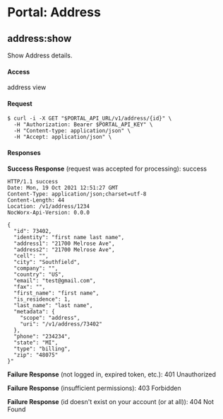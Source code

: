 # Portal: Address

## address:show
Show Address details.

#### Access
address view

#### Request
```
$ curl -i -X GET "$PORTAL_API_URL/v1/address/{id}" \
  -H "Authorization: Bearer $PORTAL_API_KEY" \
  -H "Content-type: application/json" \
  -H "Accept: application/json" \
```

#### Responses
**Success Response** (request was accepted for processing): success
```
HTTP/1.1 success
Date: Mon, 19 Oct 2021 12:51:27 GMT
Content-Type: application/json;charset=utf-8
Content-Length: 44
Location: /v1/address/1234
NocWorx-Api-Version: 0.0.0

{
  "id": 73402,
  "identity": "first name last name",
  "address1": "21700 Melrose Ave",
  "address2": "21700 Melrose Ave",
  "cell": "",
  "city": "Southfield",
  "company": "",
  "country": "US",
  "email": "test@gmail.com",
  "fax": "",
  "first_name": "first name",
  "is_residence": 1,
  "last_name": "last name",
  "metadata": {
    "scope": "address",
    "uri": "/v1/address/73402"
  },
  "phone": "234234",
  "state": "MI",
  "type": "billing",
  "zip": "48075"
}"
```

**Failure Response** (not logged in, expired token, etc.): 401 Unauthorized

**Failure Response** (insufficient permissions): 403 Forbidden

**Failure Response** (id doesn't exist on your account (or at all)): 404 Not Found
